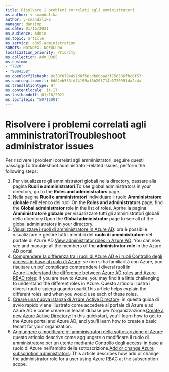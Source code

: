 ```yaml
---
title: Risolvere i problemi correlati agli amministratori
ms.author: v-smandalika
author: v-smandalika
manager: dansimp
ms.date: 01/16/2021
ms.audience: Admin
ms.topic: article
ms.service: o365-administration
ROBOTS: NOINDEX, NOFOLLOW
localization_priority: Priority
ms.collection: Adm_O365
ms.custom:
- "7820"
- "9004358"
ms.openlocfilehash: 8c38f879e491d8f50cdb60bae3f756306fbc6f57
ms.sourcegitcommit: 6d02eb533fd74199af6b20f714b3720991da2c4a
ms.translationtype: HT
ms.contentlocale: it-IT
ms.lasthandoff: 01/18/2021
ms.locfileid: "50716091"
---
```

# <a name="troubleshoot-administrator-issues"></a><span data-ttu-id="1ec1b-102">Risolvere i problemi correlati agli amministratori</span><span class="sxs-lookup"><span data-stu-id="1ec1b-102">Troubleshoot administrator issues</span></span>

<span data-ttu-id="1ec1b-103">Per risolvere i problemi correlati agli amministratori, seguire questi passaggi:</span><span class="sxs-lookup"><span data-stu-id="1ec1b-103">To troubleshoot administrator-related issues, perform the following steps:</span></span>

1. <span data-ttu-id="1ec1b-104">Per visualizzare gli amministratori globali nella directory, passare alla pagina **Ruoli e amministratori**.</span><span class="sxs-lookup"><span data-stu-id="1ec1b-104">To see global administrators in your directory, go to the **Roles and administrators** page.</span></span>
2. <span data-ttu-id="1ec1b-105">Nella pagina **Ruoli e amministratori** individuare il ruolo **Amministratore globale** nell'elenco dei ruoli.</span><span class="sxs-lookup"><span data-stu-id="1ec1b-105">On the **Roles and administrators** page, find the **Global administrator** role in the list of roles.</span></span> <span data-ttu-id="1ec1b-106">Aprire la pagina **Amministratore globale** per visualizzare tutti gli amministratori globali della directory.</span><span class="sxs-lookup"><span data-stu-id="1ec1b-106">Open the **Global administrator** page to see all of the global administrators in your directory.</span></span>
3. <span data-ttu-id="1ec1b-107">[Visualizzare i ruoli di amministratore in Azure AD](https://docs.microsoft.com/azure/active-directory/roles/manage-roles-portal): ora è possibile visualizzare e gestire tutti i membri del **ruolo di amministratore** nel portale di Azure AD.</span><span class="sxs-lookup"><span data-stu-id="1ec1b-107">[View administrator roles in Azure AD](https://docs.microsoft.com/azure/active-directory/roles/manage-roles-portal): You can now see and manage all the members of the **administrator role** in the Azure AD portal.</span></span>
4. <span data-ttu-id="1ec1b-108">[Comprendere la differenza tra i ruoli di Azure AD e i ruoli Controllo degli accessi in base al ruolo di Azure](https://docs.microsoft.com/azure/role-based-access-control/rbac-and-directory-admin-roles): se non si ha familiarità con Azure, può risultare un po’ complicato comprendere i diversi ruoli in Azure.</span><span class="sxs-lookup"><span data-stu-id="1ec1b-108">[Understand the difference between Azure AD roles and Azure RBAC roles](https://docs.microsoft.com/azure/role-based-access-control/rbac-and-directory-admin-roles): If you are new to Azure, you may find it a little challenging to understand the different roles in Azure.</span></span> <span data-ttu-id="1ec1b-109">Questo articolo illustra i diversi ruoli e spiega quando usarli.</span><span class="sxs-lookup"><span data-stu-id="1ec1b-109">This article helps explain the different roles and when you would use each of these roles.</span></span>
5. <span data-ttu-id="1ec1b-110">[Creare una nuova istanza di Azure Active Directory](https://docs.microsoft.com/azure/active-directory/fundamentals/active-directory-access-create-new-tenant): in questa guida di avvio rapido viene illustrato come accedere al portale di Azure e ad Azure AD e come creare un tenant di base per l'organizzazione.</span><span class="sxs-lookup"><span data-stu-id="1ec1b-110">[Create a new Azure Active Directory](https://docs.microsoft.com/azure/active-directory/fundamentals/active-directory-access-create-new-tenant): In this quickstart, you'll learn how to get to the Azure portal and Azure AD, and you'll learn how to create a basic tenant for your organization.</span></span>
6. <span data-ttu-id="1ec1b-111">[Aggiungere o modificare gli amministratori della sottoscrizione di Azure](https://docs.microsoft.com/azure/cost-management-billing/manage/add-change-subscription-administrator): questo articolo descrive come aggiungere o modificare il ruolo di amministratore per un utente mediante Controllo degli accessi in base al ruolo di Azure nell'ambito della sottoscrizione.</span><span class="sxs-lookup"><span data-stu-id="1ec1b-111">[Add or change Azure subscription administrators](https://docs.microsoft.com/azure/cost-management-billing/manage/add-change-subscription-administrator): This article describes how add or change the administrator role for a user using Azure RBAC at the subscription scope.</span></span>
